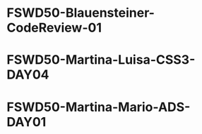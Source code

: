 # FSWD50-Blauensteiner-CodeReview-01
# FSWD50-Martina-Luisa-CSS3-DAY04
# FSWD50-Martina-Mario-ADS-DAY01
